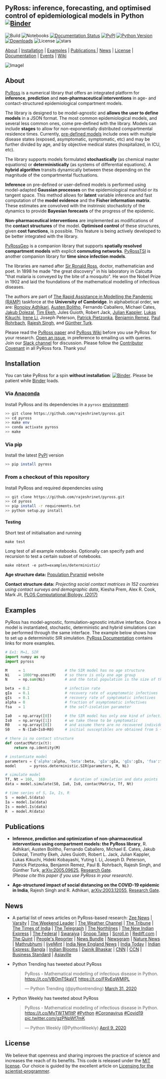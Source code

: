 ## PyRoss: inference, forecasting, and optimised control of epidemiological models in Python [![Binder](https://mybinder.org/badge_logo.svg)](https://mybinder.org/v2/gh/rajeshrinet/pyross/master?filepath=binder)


![Build](https://github.com/rajeshrinet/pyross/workflows/build/badge.svg) 
![Notebooks](https://github.com/rajeshrinet/pyross/workflows/notebooks/badge.svg) 
[![Documentation Status](https://readthedocs.org/projects/pyross/badge/?version=latest)](https://pyross.readthedocs.io/en/latest/?badge=latest)
[![PyPI](https://img.shields.io/pypi/v/pyross.svg)](https://pypi.python.org/pypi/pyross)
[![Python Version](https://img.shields.io/pypi/pyversions/pyross)](https://pypi.org/project/pyross)
[![Downloads](https://pepy.tech/badge/pyross)](https://pepy.tech/project/pyross)
![License](https://img.shields.io/github/license/rajeshrinet/pyross) 
![stars](https://img.shields.io/github/stars/rajeshrinet/pyross) 


[About](#about) | [Installation](#installation) | [Examples](#examples) | [Publications ](#publications) | [News](#news) |  [License](#license) | [Documentation](https://pyross.readthedocs.io/en/latest/) | [Events](https://github.com/rajeshrinet/pyross/wiki/Upcoming-and-past-events) | [Wiki](https://github.com/rajeshrinet/pyross/wiki)

![Imagel](https://raw.githubusercontent.com/rajeshrinet/pyross/master/examples/banner.jpg)


## About

[PyRoss](https://github.com/rajeshrinet/pyross) is a numerical library that offers an integrated platform for **inference**, **prediction** and **non-pharmaceutical interventions** in age- and contact-structured epidemiological compartment models.

The library is designed to be model-agnostic and **allows the user to define models** in a JSON format. The most common epidemiological models, and several less common ones, come pre-defined with the library. Models can include **stages** to allow for non-exponentially distributed compartmental residence times. Currently,  [pre-defined models](https://github.com/rajeshrinet/pyross/blob/master/docs/models.pdf) include ones with multiple disease states (exposed, asymptomatic, symptomatic, etc) and may be further divided by age, and by objective medical states (hospitalized, in ICU, etc). 

The library supports models formulated **stochastically** (as chemical master equations) or **deterministically** (as systems of differential equations). A **hybrid algorithm** transits dynamically between these  depending on the magnitude of the compartmental fluctuations.

**Inference** on pre-defined or user-defined models is performed using model-adapted **Gaussian processes** on the epidemiological manifold or its tangent space. This method allows for **latent** variable inference and fast computation of the **model evidence** and the **Fisher information matrix**. These estimates are convolved with the instrinsic stochasticty of the dynamics to provide **Bayesian forecasts** of the progress of the epidemic.

**Non-pharmaceutical interventions** are implemented as modifications of the **contact structures** of the model. **Optimised control** of these structures, given **cost functions**, is possible. This feature is being actively developed to be better integrated with the library.

[PyRossGeo](https://github.com/lukastk/PyRossGeo) is a companion library that supports **spatially resolved compartment models** with explicit **commuting networks**. [PyRossTSI](https://github.com/rajeshrinet/pyrossTSI) is another companion library for **time since infection models**. 

The libraries are named after [Sir Ronald Ross](https://en.wikipedia.org/wiki/Ronald_Ross), doctor, mathematician and poet. In 1898 he made "the great discovery" in his laboratory in Calcutta "that malaria is conveyed by the bite of a mosquito".  He won the Nobel Prize in 1902 and laid the foundations of the mathematical modelling of infectious diseases.


The authors are part of [The Rapid Assistance in Modelling the Pandemic (RAMP)](https://royalsociety.org/news/2020/03/urgent-call-epidemic-modelling/) taskforce at the **University of Cambridge**. In alphabetical order, we are:
[Ronojoy Adhikari](https://github.com/ronojoy),
[Austen Bolitho](https://github.com/TakodaS),
Fernando Caballero, Michael Cates,
[Jakub Dolezal](https://github.com/JakubJDolezal),
[Tim Ekeh](https://github.com/tekeh),
Jules Guioth, Robert Jack,
[Julian Kappler](https://github.com/juliankappler),
[Lukas Kikuchi](https://github.com/lukastk),
[Irene Li](https://github.com/Irene-Li),
Joseph Peterson,
[Patrick Pietzonka](https://github.com/ppietzonka),
[Benjamin Remez](https://github.com/BenjaminRemez),
[Paul Rohrbach](https://github.com/prohrbach),
[Rajesh Singh](https://github.com/rajeshrinet), 
and [Günther Turk](https://github.com/phi6GTurk).

Please read the  [PyRoss paper](https://arxiv.org/abs/2005.09625) and [PyRoss Wiki](https://github.com/rajeshrinet/pyross/wiki/) before you use PyRoss for your research. [Open an issue](https://github.com/rajeshrinet/pyross/issues), in preference to emailing us with queries. Join our [Slack channel](https://join.slack.com/t/pyross/shared_invite/zt-e8th6kcz-S4b_oJIZWPsGLruSPl3Zuw)  for discussion. Please follow the [Contributor Covenant](https://www.contributor-covenant.org/version/2/0/code_of_conduct/) in all PyRoss fora. Thank you!

## Installation
You can take PyRoss for a spin **without installation**: [![Binder](https://mybinder.org/badge_logo.svg)](https://mybinder.org/v2/gh/rajeshrinet/pyross/master?filepath=binder). Please be patient while [Binder](https://mybinder.org/v2/gh/rajeshrinet/pyross/master?filepath=binder) loads.


### Via [Anaconda](https://docs.conda.io/projects/continuumio-conda/en/latest/user-guide/install/index.html)

Install PyRoss and its dependencies in a `pyross` [environment](https://github.com/rajeshrinet/pyross/blob/master/environment.yml):

```bash
>> git clone https://github.com/rajeshrinet/pyross.git
>> cd pyross
>> make env
>> conda activate pyross
>> make
```

### Via pip

Install the latest [PyPI](https://pypi.org/project/pyross) version

```bash
>> pip install pyross
```

### From a checkout of this repository

Install PyRoss and required dependencies using
 
```bash
>> git clone https://github.com/rajeshrinet/pyross.git
>> cd pyross
>> pip install -r requirements.txt
>> python setup.py install
```


#### Testing
Short test of initialisation and running
```
make test
```

Long test of all example notebooks. Optionally can specify path and recursion
to test a certain subset of notebooks.
```
make nbtest -e path=examples/deterministic/
```

**Age structure data:** [Population Pyramid](https://www.populationpyramid.net/) website

**Contact structure data:** *Projecting social contact matrices in 152 countries using contact surveys and demographic data*, Kiesha Prem, Alex R. Cook, Mark Jit, [PLOS Computational Biology, (2017)]( https://doi.org/10.1371/journal.pcbi.1005697)




## Examples

PyRoss has model-agnostic, formulation-agnostic intuitive interface. Once a model is instantiated, stochastic, deterministic and hybrid simulations can be performed through the same interface. The example below shows how to set up a deterministic SIR simulation. [PyRoss Documentation](https://pyross.readthedocs.io/en/latest/) contains links for more examples.

```Python
# Ex1: M=1, SIR
import numpy as np
import pyross

M     = 1                  # the SIR model has no age structure
Ni    = 1000*np.ones(M)    # so there is only one age group
N     = np.sum(Ni)         # and the total population is the size of this age group

beta  = 0.2                # infection rate
gIa   = 0.1                # recovery rate of asymptomatic infectives
gIs   = 0.1                # recovery rate of symptomatic infectives
alpha = 0                  # fraction of asymptomatic infectives
fsa   = 1                  # the self-isolation parameter

Ia0   = np.array([0])      # the SIR model has only one kind of infective
Is0   = np.array([1])      # we take these to be symptomatic
R0    = np.array([0])      # and assume there are no recovered individuals initially
S0    = N-(Ia0+Is0+R0)     # initial susceptibles are obtained from S + Ia + Is + R = N

# there is no contact structure
def contactMatrix(t):   
    return np.identity(M)

# instantiate model
parameters = {'alpha':alpha, 'beta':beta, 'gIa':gIa, 'gIs':gIs, 'fsa':fsa}
model      = pyross.deterministic.SIR(parameters, M, Ni)

# simulate model
Tf, Nt = 160,  160           # duration of simulation and data points
data = model.simulate(S0, Ia0, Is0, contactMatrix, Tf, Nt)

# time series of S, Ia, Is, R
S  = model.S(data)
Ia = model.Ia(data)
Is = model.Is(data)
R  = model.R(data)
```

## Publications
* **Inference, prediction and optimization of non-pharmaceutical interventions using compartment models: the PyRoss library**, R. Adhikari, Austen Bolitho, Fernando Caballero, Michael E. Cates,
  Jakub Dolezal, Timothy Ekeh, Jules Guioth, Robert L. Jack, Julian Kappler,
  Lukas Kikuchi, Hideki Kobayashi, Yuting I. Li, Joseph D. Peterson, Patrick
  Pietzonka, Benjamin Remez, Paul B. Rohrbach, Rajesh Singh, and Günther Turk, [arXiv:2005.09625](https://arxiv.org/abs/2005.09625), [Research Gate](https://www.researchgate.net/publication/341496170_Inference_prediction_and_optimization_of_non-pharmaceutical_interventions_using_compartment_models_the_PyRoss_library).  <br/> *(Please cite this paper if you use PyRoss in your research)*.

* **Age-structured impact of social distancing on the COVID-19 epidemic in India**, Rajesh Singh and R. Adhikari,  [arXiv:2003.12055](https://arxiv.org/abs/2003.12055), [Research Gate](https://www.researchgate.net/publication/340209224_Age-structured_impact_of_social_distancing_on_the_COVID-19_epidemic_in_India_Updates_at_httpsgithubcomrajeshrinetpyrossa).


## News
* A partial list of news articles on PyRoss-based research:  [Zee News](https://zeenews.india.com/india/3-week-coronavirus-covid-19-lockdown-not-enough-sustained-periods-of-shutdown-with-periodic-relaxation-will-work-research-2272313.html)
| [Varsity](https://www.varsity.co.uk/news/19284)
|  [The Weekend Leader](http://www.theweekendleader.com/Headlines/54963/49-day-lockdown-necessary-to-stop-covid-19-resurgence-in-india-study.html) | [The Weather Channel](https://weather.com/en-IN/india/coronavirus/news/2020-03-29-india-needs-49-day-lockdown-prevent-resurgence-covid-19-study) | [The Tribune](https://www.tribuneindia.com/news/49-day-lockdown-necessary-to-stop-coronavirus-resurgence-in-india-study-62790) | [The Times of India](https://timesofindia.indiatimes.com/readersblog/viewofac/a-hard-headed-look-can-india-fight-covid-19-only-through-lock-down-for-how-long-11163/) | [The Telegraph](https://www.telegraphindia.com/india/coronavirus-outbreak-a-case-for-evidence-based-lockdowns-after-april-14/cid/1760155) | [The Northlines](http://www.thenorthlines.com/21-day-covid-19-lockdown-not-enough-sustained-shutdown-with-periodic-relaxation-will-work-research/) | [The New Indian Express](https://www.newindianexpress.com/nation/2020/mar/28/21-day-lockdown-not-enough-to-contain-coronavirus-outbreak-study-2122803.html) | [The Federal](https://thefederal.com/covid-19/data-impact-to-decide-extension-of-covid-19-lockdown-experts/) | [Swarajya](https://swarajyamag.com/insta/49-day-lockdown-required-to-prevent-return-of-covid-19-in-india-cambridge-university-study-suggests) | [Snoop Tales](https://snooptales.com/2020/03/30/coronavirus-lockdown-cambridge-model-predicts-what-india-needs-to-contain-covid-19-spread/) | [Scroll.in](https://scroll.in/article/958277/the-political-fix-will-covid-19-crisis-slow-down-modis-centralising-tendencies) | [Rediff.com](https://www.rediff.com/news/interview/coronavirus-in-india-india-may-need-a-49-day-lockdown/20200409.htm) | [The Quint](https://www.thequint.com/news/india/scientists-mathematical-modeling-warn-sustained-lockdowns-to-beat-covid-19) | [People's Reporter](https://www.peoplesreporter.in/science-technology/5801-minimum-49-days-lockdown-necessary-to-prevent-covid-19-says-cambridge-researcher.html) | [News Bundle](https://newsbunddle.com/%E0%A4%95%E0%A5%8B%E0%A4%B0%E0%A5%8B%E0%A4%A8%E0%A4%BE%E0%A4%B5%E0%A4%BE%E0%A4%AF%E0%A4%B0%E0%A4%B8-%E0%A4%B2%E0%A5%89%E0%A4%95%E0%A4%A1%E0%A4%BE%E0%A4%89%E0%A4%A8-%E0%A4%95%E0%A5%88%E0%A4%AE/) | [Newsgram](https://www.newsgram.com/49-day-national-lockdown-prevent-coronavirus-resurgence-india) | [Nature News](https://www.nature.com/articles/d41586-020-01058-5) | [Mathrubhumi](https://www.mathrubhumi.com/news/india/49-day-lockdown-necessary-to-stop-coronavirus-resurgence-in-india-study-1.4652600)  | [liveMint](https://www.livemint.com/news/india/49-day-lockdown-necessary-to-stop-coronavirus-resurgence-in-india-study-11585473979844.html) |  [India New England News](https://indianewengland.com/2020/03/49-day-lockdown-necessary-to-stop-covid-19-resurgence-in-india-study/) | [India Today](https://www.indiatoday.in/india/story/coronavirus-lockdown-india-cambridge-mathematical-model-extension-1661321-2020-03-30) | [Indian Express: Bangla](https://bengali.indianexpress.com/opinion/21-days-lock-down-not-enough-exponential-curve-research-206782/) | [Indian Blooms](https://indiablooms.com/health-details/H/5782/india-needs-49-day-lockdown-to-combat-covid-19-cambridge-study.html) | [Dainik Bhaskar](https://f87kg.app.goo.gl/epaper) | [CNN](https://edition.cnn.com/2020/04/28/india/india-coronavirus-outbreak-explained-intl-hnk/index.html) | [CCN](https://www.ccn.com/indias-total-coronavirus-lockdown-isnt-enough-and-its-faltering/) | [Business Standard](https://www.business-standard.com/article/current-affairs/49-day-lockdown-necessary-to-stop-coronavirus-resurgence-in-india-study-120032900487_1.html) | [Asiaville](https://www.asiavillenews.com/article/experts-on-whether-india-will-flatten-covid-19-curve-effectively-37658)

* Python Trending has tweeted about PyRoss <blockquote class="twitter-tweet"><p lang="en" dir="ltr">PyRoss - Mathematical modelling of infectious disease in Python. <a href="https://t.co/VBOmT5kaVT">https://t.co/VBOmT5kaVT</a> <a href="https://t.co/FRvEqWMlPL">https://t.co/FRvEqWMlPL</a></p>&mdash; Python Trending (@pythontrending) <a href="https://twitter.com/pythontrending/status/1244918005731033088?ref_src=twsrc%5Etfw">March 31, 2020</a></blockquote>  

* Python Weekly has tweeted about PyRoss <blockquote class="twitter-tweet"><p lang="en" dir="ltr">PyRoss - Mathematical modelling of infectious disease in Python. <a href="https://t.co/MyTWTM1ItP">https://t.co/MyTWTM1ItP</a> <a href="https://twitter.com/hashtag/Python?src=hash&amp;ref_src=twsrc%5Etfw">#Python</a> <a href="https://twitter.com/hashtag/Coronavirus?src=hash&amp;ref_src=twsrc%5Etfw">#Coronavirus</a> <a href="https://twitter.com/hashtag/Covid19?src=hash&amp;ref_src=twsrc%5Etfw">#Covid19</a> <a href="https://t.co/gzPNpWf7mK">pic.twitter.com/gzPNpWf7mK</a></p>&mdash; Python Weekly (@PythonWeekly) <a href="https://twitter.com/PythonWeekly/status/1248324915788492807?ref_src=twsrc%5Etfw">April 9, 2020</a></blockquote>



## License
We believe that openness and sharing improves the practice of science and increases the reach of its benefits. This code is released under the [MIT license](http://opensource.org/licenses/MIT). Our choice is guided by the excellent article on [Licensing for the scientist-programmer](http://www.ploscompbiol.org/article/info%3Adoi%2F10.1371%2Fjournal.pcbi.1002598).

